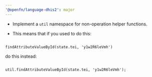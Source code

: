 ```yaml
---
'@openfn/language-dhis2': major
---
```


- Implement a `util` namespace for non-operation helper functions.

- This means that if you used to do this:

```

findAttributeValueById(state.tei, 'y1w2R6leVmh')

```

do this instead:

```

util.findAttributeValueById(state.tei, 'y1w2R6leVmh');

```
